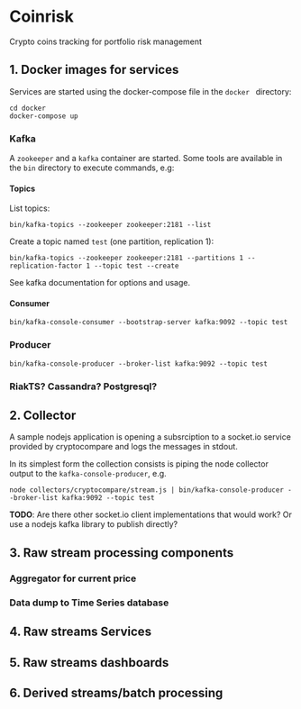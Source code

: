 # Coinrisk

Crypto coins tracking for portfolio risk management

## 1. Docker images for services

Services are started using the docker-compose file in the `docker ` directory:

```
cd docker
docker-compose up
```

### Kafka

A `zookeeper` and a `kafka` container are started. Some tools are available in the `bin` directory to execute commands, e.g:

#### Topics

List topics:
```
bin/kafka-topics --zookeeper zookeeper:2181 --list
```

Create a topic named `test` (one partition, replication 1):

```
bin/kafka-topics --zookeeper zookeeper:2181 --partitions 1 --replication-factor 1 --topic test --create
```
See kafka documentation for options and usage.

#### Consumer

```
bin/kafka-console-consumer --bootstrap-server kafka:9092 --topic test
```

### Producer

```
bin/kafka-console-producer --broker-list kafka:9092 --topic test
```

### RiakTS? Cassandra? Postgresql?

## 2. Collector

A sample nodejs application is opening a subsrciption to a socket.io service provided by cryptocompare and logs the messages in stdout.

In its simplest form the collection consists is piping the node collector output to the `kafka-console-producer`, e.g.

```
node collectors/cryptocompare/stream.js | bin/kafka-console-producer --broker-list kafka:9092 --topic test
```
**TODO**: Are there other socket.io client implementations that would work? Or use a nodejs kafka library to publish directly?

## 3. Raw stream processing components

### Aggregator for current price

### Data dump to Time Series database

## 4. Raw streams Services

## 5. Raw streams dashboards

## 6. Derived streams/batch processing
